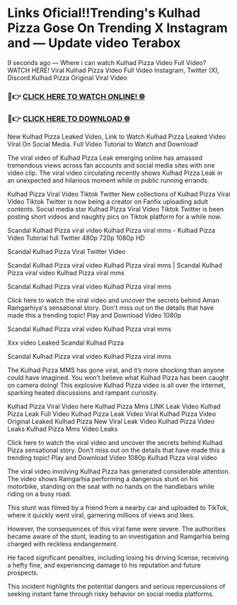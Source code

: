 # Links Oficial!!Trending's Kulhad Pizza Gose On Trending X Instagram and — Update video Terabox

9 seconds ago — Where i can watch Kulhad Pizza Video Full Video? WATCH HERE! Viral Kulhad Pizza Video Full Video Instagram, Twitter (X), Discord.Kulhad Pizza Original Viral Video

### 🔴👉 [CLICK HERE TO WATCH ONLINE! 🌐](https://nioki.today/viral-leaked-video-watch-free-online/)

### 🔴👉 [CLICK HERE TO DOWNLOAD 🌐](https://nioki.today/viral-leaked-video-watch-free-online/)

New Kulhad Pizza Leaked Video, Link to Watch Kulhad Pizza Leaked Video Viral On Social Media. Full Video Tutorial to Watch and Download!

The viral video of Kulhad Pizza Leak emerging online has amassed tremendous views across fan accounts and social media sites with one video clip. The viral video circulating recently shows Kulhad Pizza Leak in an unexpected and hilarious moment while in public running errands.

Kulhad Pizza Viral Video Tiktok Twitter New collections of Kulhad Pizza Viral Video Tiktok Twitter is now being a creator on Fanfix uploading adult contents. Social media star Kulhad Pizza Viral Video Tiktok Twitter is been posting short videos and naughty pics on Tiktok platform for a while now.

Scandal Kulhad Pizza viral video Kulhad Pizza viral mms - Kulhad Pizza Video Tutorial full Twitter 480p 720p 1080p HD

Scandal Kulhad Pizza Viral Twitter Video

Scandal Kulhad Pizza viral video Kulhad Pizza viral mms | Scandal Kulhad Pizza viral video Kulhad Pizza viral mms

Scandal Kulhad Pizza viral video Kulhad Pizza viral mms

Click here to watch the viral video and uncover the secrets behind Aman Ramgarhiya's sensational story. Don't miss out on the details that have made this a trending topic! Play and Download Video 1080p

Scandal Kulhad Pizza viral video Kulhad Pizza viral mms

Xxx video Leaked Scandal Kulhad Pizza

Scandal Kulhad Pizza viral video Kulhad Pizza viral mms

The Kulhad Pizza MMS has gone viral, and it’s more shocking than anyone could have imagined. You won’t believe what Kulhad Pizza has been caught on camera doing! This explosive Kulhad Pizza video is all over the internet, sparking heated discussions and rampant curiosity.

Kulhad Pizza Viral Video here Kulhad Pizza Mms LINK Leak Video Kulhad Pizza Leak Full Video Kulhad Pizza Leak Video Viral Kulhad Pizza Video Original Leaked Kulhad Pizza New Viral Leak Video Kulhad Pizza Video Leaks Kulhad Pizza Mms Video Leaks

Click here to watch the viral video and uncover the secrets behind Kulhad Pizza sensational story. Don’t miss out on the details that have made this a trending topic! Play and Download Video 1080p Kulhad Pizza viral video

The viral video involving Kulhad Pizza has generated considerable attention. The video shows Ramgarhia performing a dangerous stunt on his motorbike, standing on the seat with no hands on the handlebars while riding on a busy road.

This stunt was filmed by a friend from a nearby car and uploaded to TikTok, where it quickly went viral, garnering millions of views and likes.

However, the consequences of this viral fame were severe. The authorities became aware of the stunt, leading to an investigation and Ramgarhia being charged with reckless endangerment.

He faced significant penalties, including losing his driving license, receiving a hefty fine, and experiencing damage to his reputation and future prospects.

This incident highlights the potential dangers and serious repercussions of seeking instant fame through risky behavior on social media platforms.
